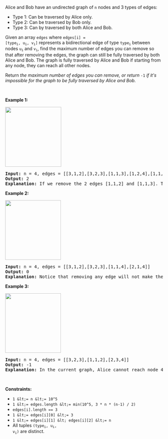 Alice and Bob have an undirected graph of&nbsp;`` n ``&nbsp;nodes&nbsp;and 3 types of edges:

*   Type 1: Can be traversed by Alice only.
*   Type 2: Can be traversed by Bob only.
*   Type 3: Can by traversed by both Alice and Bob.

Given an array&nbsp;`` edges ``&nbsp;where&nbsp;<code>edges[i] = [type<sub>i</sub>, u<sub>i</sub>, v<sub>i</sub>]</code>&nbsp;represents a bidirectional edge of type&nbsp;<code>type<sub>i</sub></code>&nbsp;between nodes&nbsp;<code>u<sub>i</sub></code>&nbsp;and&nbsp;<code>v<sub>i</sub></code>, find the maximum number of edges you can remove so that after removing the edges, the graph can still be fully traversed by both Alice and Bob. The graph is fully traversed by Alice and Bob if starting from any node, they can reach all other nodes.

Return _the maximum number of edges you can remove, or return_ `` -1 `` _if it's impossible for the graph to be fully traversed by Alice and Bob._

&nbsp;

__Example 1:__

<strong><img alt="" src="https://assets.leetcode.com/uploads/2020/08/19/ex1.png" style="width: 179px; height: 191px;"/></strong>

<pre>
<strong>Input:</strong> n = 4, edges = [[3,1,2],[3,2,3],[1,1,3],[1,2,4],[1,1,2],[2,3,4]]
<strong>Output:</strong> 2
<strong>Explanation: </strong>If we remove the 2 edges [1,1,2] and [1,1,3]. The graph will still be fully traversable by Alice and Bob. Removing any additional edge will not make it so. So the maximum number of edges we can remove is 2.
</pre>

__Example 2:__

<strong><img alt="" src="https://assets.leetcode.com/uploads/2020/08/19/ex2.png" style="width: 178px; height: 190px;"/></strong>

<pre>
<strong>Input:</strong> n = 4, edges = [[3,1,2],[3,2,3],[1,1,4],[2,1,4]]
<strong>Output:</strong> 0
<strong>Explanation: </strong>Notice that removing any edge will not make the graph fully traversable by Alice and Bob.
</pre>

__Example 3:__

<strong><img alt="" src="https://assets.leetcode.com/uploads/2020/08/19/ex3.png" style="width: 178px; height: 190px;"/></strong>

<pre>
<strong>Input:</strong> n = 4, edges = [[3,2,3],[1,1,2],[2,3,4]]
<strong>Output:</strong> -1
<b>Explanation: </b>In the current graph, Alice cannot reach node 4 from the other nodes. Likewise, Bob cannot reach 1. Therefore it's impossible to make the graph fully traversable.</pre>

&nbsp;
&nbsp;

__Constraints:__

*   `` 1 &lt;= n &lt;= 10^5 ``
*   `` 1 &lt;= edges.length &lt;= min(10^5, 3 * n * (n-1) / 2) ``
*   `` edges[i].length == 3 ``
*   `` 1 &lt;= edges[i][0] &lt;= 3 ``
*   `` 1 &lt;= edges[i][1] &lt; edges[i][2] &lt;= n ``
*   All tuples&nbsp;<code>(type<sub>i</sub>, u<sub>i</sub>, v<sub>i</sub>)</code>&nbsp;are distinct.
